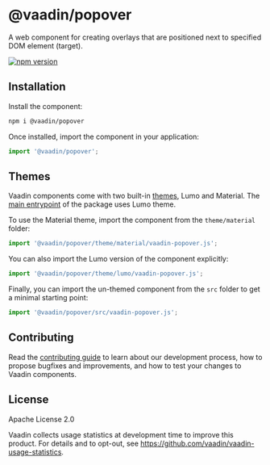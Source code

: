 # @vaadin/popover

A web component for creating overlays that are positioned next to specified DOM element (target).

[![npm version](https://badgen.net/npm/v/@vaadin/popover)](https://www.npmjs.com/package/@vaadin/popover)

## Installation

Install the component:

```sh
npm i @vaadin/popover
```

Once installed, import the component in your application:

```js
import '@vaadin/popover';
```

## Themes

Vaadin components come with two built-in [themes](https://vaadin.com/docs/latest/styling), Lumo and Material.
The [main entrypoint](https://github.com/vaadin/web-components/blob/main/packages/popover/vaadin-popover.js) of the package uses Lumo theme.

To use the Material theme, import the component from the `theme/material` folder:

```js
import '@vaadin/popover/theme/material/vaadin-popover.js';
```

You can also import the Lumo version of the component explicitly:

```js
import '@vaadin/popover/theme/lumo/vaadin-popover.js';
```

Finally, you can import the un-themed component from the `src` folder to get a minimal starting point:

```js
import '@vaadin/popover/src/vaadin-popover.js';
```

## Contributing

Read the [contributing guide](https://vaadin.com/docs/latest/contributing) to learn about our development process, how to propose bugfixes and improvements, and how to test your changes to Vaadin components.

## License

Apache License 2.0

Vaadin collects usage statistics at development time to improve this product.
For details and to opt-out, see https://github.com/vaadin/vaadin-usage-statistics.
